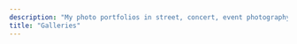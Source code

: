 ```yaml
---
description: "My photo portfolios in street, concert, event photography etc."
title: "Galleries"
---
```


